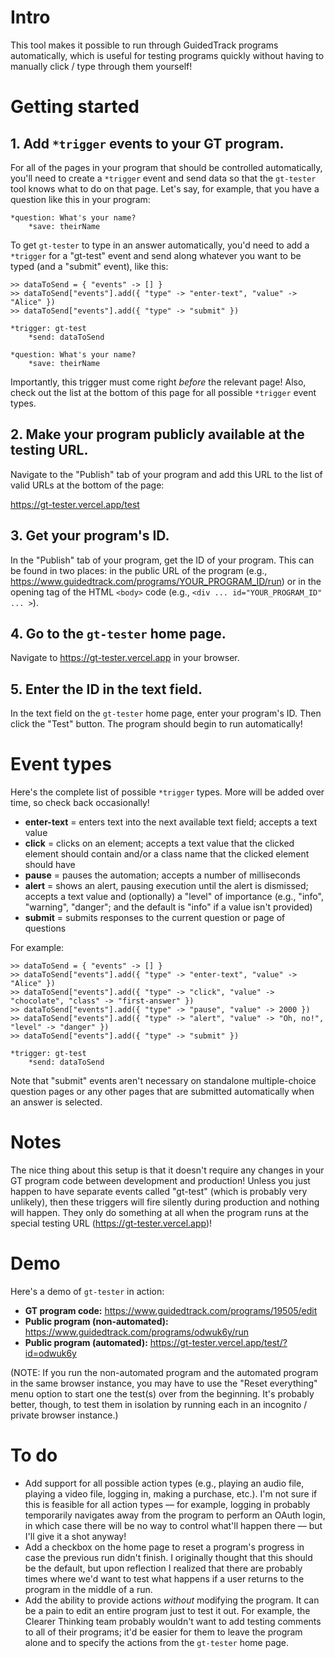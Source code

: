 # Intro

This tool makes it possible to run through GuidedTrack programs automatically, which is useful for testing programs quickly without having to manually click / type through them yourself!

# Getting started

## 1. Add `*trigger` events to your GT program.

For all of the pages in your program that should be controlled automatically, you'll need to create a `*trigger` event and send data so that the `gt-tester` tool knows what to do on that page. Let's say, for example, that you have a question like this in your program:

```
*question: What's your name?
	*save: theirName
```

To get `gt-tester` to type in an answer automatically, you'd need to add a `*trigger` for a "gt-test" event and send along whatever you want to be typed (and a "submit" event), like this:

```
>> dataToSend = { "events" -> [] }
>> dataToSend["events"].add({ "type" -> "enter-text", "value" -> "Alice" })
>> dataToSend["events"].add({ "type" -> "submit" })

*trigger: gt-test
	*send: dataToSend

*question: What's your name?
	*save: theirName
```

Importantly, this trigger must come right _before_ the relevant page! Also, check out the list at the bottom of this page for all possible `*trigger` event types.

## 2. Make your program publicly available at the testing URL.

Navigate to the "Publish" tab of your program and add this URL to the list of valid URLs at the bottom of the page:

https://gt-tester.vercel.app/test

## 3. Get your program's ID.

In the "Publish" tab of your program, get the ID of your program. This can be found in two places: in the public URL of the program (e.g., https://www.guidedtrack.com/programs/YOUR_PROGRAM_ID/run) or in the opening tag of the HTML `<body>` code (e.g., `<div ... id="YOUR_PROGRAM_ID" ... >`).

## 4. Go to the `gt-tester` home page.

Navigate to https://gt-tester.vercel.app in your browser.

## 5. Enter the ID in the text field.

In the text field on the `gt-tester` home page, enter your program's ID. Then click the "Test" button. The program should begin to run automatically!

# Event types

Here's the complete list of possible `*trigger` types. More will be added over time, so check back occasionally!

- **enter-text** = enters text into the next available text field; accepts a text value
- **click** = clicks on an element; accepts a text value that the clicked element should contain and/or a class name that the clicked element should have
- **pause** = pauses the automation; accepts a number of milliseconds
- **alert** = shows an alert, pausing execution until the alert is dismissed; accepts a text value and (optionally) a "level" of importance (e.g., "info", "warning", "danger"; and the default is "info" if a value isn't provided)
- **submit** = submits responses to the current question or page of questions

For example:

```
>> dataToSend = { "events" -> [] }
>> dataToSend["events"].add({ "type" -> "enter-text", "value" -> "Alice" })
>> dataToSend["events"].add({ "type" -> "click", "value" -> "chocolate", "class" -> "first-answer" })
>> dataToSend["events"].add({ "type" -> "pause", "value" -> 2000 })
>> dataToSend["events"].add({ "type" -> "alert", "value" -> "Oh, no!", "level" -> "danger" })
>> dataToSend["events"].add({ "type" -> "submit" })

*trigger: gt-test
	*send: dataToSend
```

Note that "submit" events aren't necessary on standalone multiple-choice question pages or any other pages that are submitted automatically when an answer is selected.

# Notes

The nice thing about this setup is that it doesn't require any changes in your GT program code between development and production! Unless you just happen to have separate events called "gt-test" (which is probably very unlikely), then these triggers will fire silently during production and nothing will happen. They only do something at all when the program runs at the special testing URL (https://gt-tester.vercel.app)!

# Demo

Here's a demo of `gt-tester` in action:

- **GT program code:** https://www.guidedtrack.com/programs/19505/edit
- **Public program (non-automated):** https://www.guidedtrack.com/programs/odwuk6y/run
- **Public program (automated):** https://gt-tester.vercel.app/test/?id=odwuk6y

(NOTE: If you run the non-automated program and the automated program in the same browser instance, you may have to use the "Reset everything" menu option to start one the test(s) over from the beginning. It's probably better, though, to test them in isolation by running each in an incognito / private browser instance.)

# To do

- Add support for all possible action types (e.g., playing an audio file, playing a video file, logging in, making a purchase, etc.). I'm not sure if this is feasible for all action types — for example, logging in probably temporarily navigates away from the program to perform an OAuth login, in which case there will be no way to control what'll happen there — but I'll give it a shot anyway!
- Add a checkbox on the home page to reset a program's progress in case the previous run didn't finish. I originally thought that this should be the default, but upon reflection I realized that there are probably times where we'd want to test what happens if a user returns to the program in the middle of a run.
- Add the ability to provide actions _without_ modifying the program. It can be a pain to edit an entire program just to test it out. For example, the Clearer Thinking team probably wouldn't want to add testing comments to all of their programs; it'd be easier for them to leave the program alone and to specify the actions from the `gt-tester` home page.
